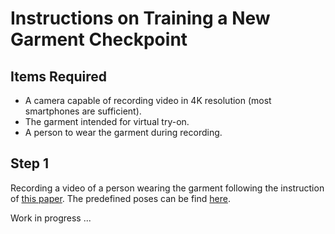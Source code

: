 # Instructions on Training a New Garment Checkpoint

## Items Required
- A camera capable of recording video in 4K resolution (most smartphones are sufficient).
- The garment intended for virtual try-on.
- A person to wear the garment during recording.

## Step 1
Recording a video of a person wearing the garment following the instruction of [this paper](https://arxiv.org/abs/2506.10468).
The predefined poses can be find [here](assets/pose_guidance/symmetric.pdf).

Work in progress ...